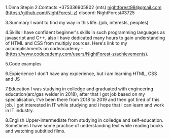 1.Dima Stepin
2.Contacts
+375336905802 (mts)
nightforest98@gmail.com
(https://github.com/NightForest-z)
discord: NightForest#3725

3.Summary
I want to find my way in this life..(job, interests, peoples)

4.Skills
I have confident beginner's skills in such programming languages as javascript and C++, also I have dedicated many hours to gain understanding of HTML and CSS from multiply sources. Here's link to my accomplishments on codeacademy - (https://www.codecademy.com/users/NightForest-z/achievements). 

5.Code examples

6.Expierience
I don't have any expierience, but i am learning HTML, CSS and JS 

7.Education
I was studying in colledge and graduated with engineering education(arc/gas welder in 2018), after that I got job based on my specialisation, I've been there from 2018 to 2019 and then got tired of this job. I got interested in IT while studying and i hope that i can learn and work in IT industry. 

8.English
Upper-intermediate from studying in colledge and self-education. Sometimes I have some practice of understanding text while reading books and watching subtitled films. 
